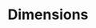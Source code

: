 ---
layout: default
bigquery: https://console.cloud.google.com/bigquery?p=covid-19-dimensions-ai&page=table&d=data&t=publications
contributors: Digital Science, https://www.digital-science.com/
cost: Free for personal, non-commercial use.
description: Dimensions contains more than 100 million publications, ranging from
  articles published in scholarly journals, books and book chapters, to preprints
  and conference proceedings. All publications are contextualized with linked data
  sets, funding, publications, patents, clinical trials, and policy documents. You
  can also view associated categories, funders, institutions, and researcher profiles.
documentation: https://docs.dimensions.ai/bigquery/index.html
last_edit: Mon, 04 Apr 2022 19:04:00 GMT
location: https://www.dimensions.ai/products/free/
maintained_by: Digital Science, https://www.digital-science.com/
schema_fields: '[''funder_org_acronyms'', ''investigators'', ''associated_publication_doi'',
  ''authors'', ''jurisdiction'', ''publisher'', ''proceedings_title'', ''filing_date'',
  ''isbn'', ''current_assignee_countries'', ''category_hra'', ''links'', ''year'',
  ''original_title'', ''phase'', ''book_title'', ''repository_url'', ''filing_status'',
  ''language'', ''cpc'', ''status'', ''granted_date'', ''category_icrp_ct'', ''doi'',
  ''category_hrcs_hc'', ''license'', ''associated_grant_ids'', ''id'', ''category_uoa'',
  ''original_assignee'', ''registry'', ''funding_chf'', ''inventor_names'', ''reference_ids'',
  ''category_bra'', ''email_address'', ''date_online'', ''external_ids'', ''funder_org_cities'',
  ''funding_currency'', ''established'', ''abstract'', ''description'', ''application_number'',
  ''research_org_city_names'', ''associated_publication_id'', ''subtitles'', ''expiration_year'',
  ''repository_id'', ''supporting_grant_ids'', ''citation_string'', ''metrics'', ''resulting_publication_ids'',
  ''original_assignee_orgs'', ''research_orgs'', ''category_for'', ''funder_org_countries'',
  ''resulting_publication_doi'', ''category_hrcs_rac'', ''funding_amount'', ''altmetrics'',
  ''pages'', ''acronym'', ''start_year'', ''organisation_details'', ''filing_year'',
  ''category_sdg'', ''book_series_title'', ''wikipedia_url'', ''funder_org_state_codes'',
  ''categories'', ''research_org_country_names'', ''date_inserted'', ''publication_ids'',
  ''conditions'', ''priority_year'', ''family_count'', ''citations_count'', ''ipcr'',
  ''associated_publication_arxiv_id'', ''gender'', ''funder_org'', ''expiration_date'',
  ''relationships'', ''current_assignee_orgs'', ''volume'', ''journal_lists'', ''funding_nzd'',
  ''mesh_terms'', ''family_members_ids'', ''current_assignee'', ''research_org_countries'',
  ''repository_name'', ''citations'', ''funder_countries'', ''kind'', ''linkout'',
  ''foa_number'', ''type'', ''active_years'', ''funding_jpy'', ''embargo_date'', ''publication_date'',
  ''funding_cad'', ''address'', ''parent_id'', ''funder_orgs'', ''funding_cny'', ''date_print'',
  ''acknowledgements'', ''start_date'', ''end_year'', ''cited_by_ids'', ''assignee_countries'',
  ''date_normal'', ''concepts'', ''research_org_cities'', ''conference'', ''journal'',
  ''aliases'', ''date_imported_gbq'', ''pmcid'', ''granted_year'', ''funding_gbp'',
  ''category_rcdc'', ''date_modified'', ''labels'', ''original_abstract'', ''priority_date'',
  ''researcher_ids'', ''research_org_state_codes'', ''acronyms'', ''source_id'', ''original_assignee_countries'',
  ''end_date'', ''mesh_headings'', ''issue'', ''legal_events'', ''date'', ''brief_title'',
  ''pmid'', ''open_access_categories'', ''grant_number'', ''legal_status'', ''publication_year'',
  ''editors'', ''category_icrp_cso'', ''family_id'', ''name'', ''research_org_state_names'',
  ''clinical_trial_ids'', ''open_access_categories_v2'', ''associated_publication_pmid'',
  ''eisbn'', ''types'', ''title'', ''assignee_orgs'', ''arxiv_id'', ''interventions'',
  ''funding_eur'', ''funding_usd'', ''patent_ids'', ''funding_details'', ''created_date'',
  ''funding_aud'']'
shortname: dimensions
tags:
- scholarly literature
- patents
- funding
- clinical trials
- academic profiles
terms_of_use: 'Use of both the Dimensions COVID-19 dataset and full Dimensions dataset
  are subject to the Dimensions Terms of use: https://www.dimensions.ai/policies-terms-legal '
title: Dimensions
uuid: dcff88bd-fe6b-4fdb-8159-809bf9d7bc1c
---